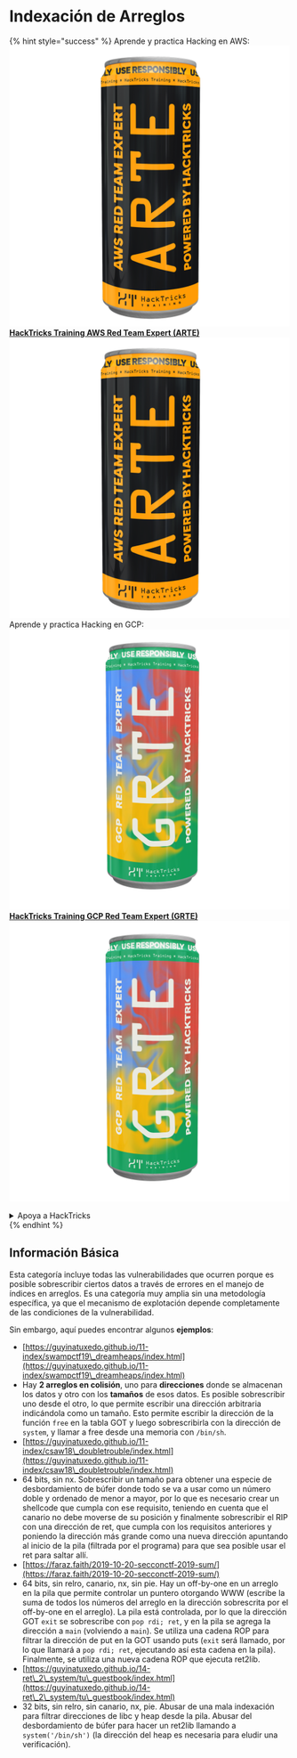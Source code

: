 # Indexación de Arreglos

{% hint style="success" %}
Aprende y practica Hacking en AWS:<img src="/.gitbook/assets/arte.png" alt="" data-size="line">[**HackTricks Training AWS Red Team Expert (ARTE)**](https://training.hacktricks.xyz/courses/arte)<img src="/.gitbook/assets/arte.png" alt="" data-size="line">\
Aprende y practica Hacking en GCP: <img src="/.gitbook/assets/grte.png" alt="" data-size="line">[**HackTricks Training GCP Red Team Expert (GRTE)**<img src="/.gitbook/assets/grte.png" alt="" data-size="line">](https://training.hacktricks.xyz/courses/grte)

<details>

<summary>Apoya a HackTricks</summary>

* Revisa los [**planes de suscripción**](https://github.com/sponsors/carlospolop)!
* **Únete al** 💬 [**grupo de Discord**](https://discord.gg/hRep4RUj7f) o al [**grupo de telegram**](https://t.me/peass) o **síguenos** en **Twitter** 🐦 [**@hacktricks\_live**](https://twitter.com/hacktricks\_live)**.**
* **Comparte trucos de hacking enviando PRs a los** [**HackTricks**](https://github.com/carlospolop/hacktricks) y [**HackTricks Cloud**](https://github.com/carlospolop/hacktricks-cloud) repos de github.

</details>
{% endhint %}

## Información Básica

Esta categoría incluye todas las vulnerabilidades que ocurren porque es posible sobrescribir ciertos datos a través de errores en el manejo de índices en arreglos. Es una categoría muy amplia sin una metodología específica, ya que el mecanismo de explotación depende completamente de las condiciones de la vulnerabilidad.

Sin embargo, aquí puedes encontrar algunos **ejemplos**:

* [https://guyinatuxedo.github.io/11-index/swampctf19\_dreamheaps/index.html](https://guyinatuxedo.github.io/11-index/swampctf19\_dreamheaps/index.html)
* Hay **2 arreglos en colisión**, uno para **direcciones** donde se almacenan los datos y otro con los **tamaños** de esos datos. Es posible sobrescribir uno desde el otro, lo que permite escribir una dirección arbitraria indicándola como un tamaño. Esto permite escribir la dirección de la función `free` en la tabla GOT y luego sobrescribirla con la dirección de `system`, y llamar a free desde una memoria con `/bin/sh`.
* [https://guyinatuxedo.github.io/11-index/csaw18\_doubletrouble/index.html](https://guyinatuxedo.github.io/11-index/csaw18\_doubletrouble/index.html)
* 64 bits, sin nx. Sobrescribir un tamaño para obtener una especie de desbordamiento de búfer donde todo se va a usar como un número doble y ordenado de menor a mayor, por lo que es necesario crear un shellcode que cumpla con ese requisito, teniendo en cuenta que el canario no debe moverse de su posición y finalmente sobrescribir el RIP con una dirección de ret, que cumpla con los requisitos anteriores y poniendo la dirección más grande como una nueva dirección apuntando al inicio de la pila (filtrada por el programa) para que sea posible usar el ret para saltar allí.
* [https://faraz.faith/2019-10-20-secconctf-2019-sum/](https://faraz.faith/2019-10-20-secconctf-2019-sum/)
* 64 bits, sin relro, canario, nx, sin pie. Hay un off-by-one en un arreglo en la pila que permite controlar un puntero otorgando WWW (escribe la suma de todos los números del arreglo en la dirección sobrescrita por el off-by-one en el arreglo). La pila está controlada, por lo que la dirección GOT `exit` se sobrescribe con `pop rdi; ret`, y en la pila se agrega la dirección a `main` (volviendo a `main`). Se utiliza una cadena ROP para filtrar la dirección de put en la GOT usando puts (`exit` será llamado, por lo que llamará a `pop rdi; ret`, ejecutando así esta cadena en la pila). Finalmente, se utiliza una nueva cadena ROP que ejecuta ret2lib.
* [https://guyinatuxedo.github.io/14-ret\_2\_system/tu\_guestbook/index.html](https://guyinatuxedo.github.io/14-ret\_2\_system/tu\_guestbook/index.html)
* 32 bits, sin relro, sin canario, nx, pie. Abusar de una mala indexación para filtrar direcciones de libc y heap desde la pila. Abusar del desbordamiento de búfer para hacer un ret2lib llamando a `system('/bin/sh')` (la dirección del heap es necesaria para eludir una verificación).
